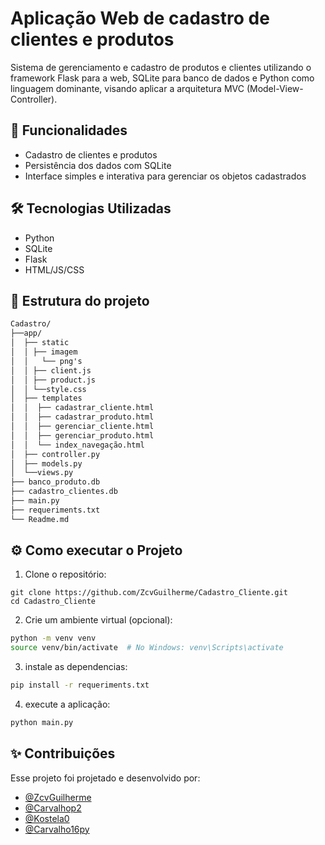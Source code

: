# Aplicação Web de cadastro de clientes e produtos

Sistema de gerenciamento e cadastro de produtos e clientes utilizando o framework Flask para a web, SQLite para banco de dados e Python como linguagem dominante, visando aplicar a arquitetura MVC (Model-View-Controller).

## 🚀 Funcionalidades 
- Cadastro de clientes e produtos
- Persistência dos dados com SQLite
- Interface simples e interativa para gerenciar os objetos cadastrados

## 🛠 Tecnologias Utilizadas
- Python
- SQLite
- Flask
- HTML/JS/CSS

## 📁 Estrutura do projeto

```markdown
Cadastro/
├──app/
│  ├── static
│  │ ├── imagem
│  │   └── png's
│  │ ├── client.js
│  │ ├── product.js
│  │ └──style.css
│  ├── templates
│  │  ├── cadastrar_cliente.html
│  │  ├── cadastrar_produto.html
│  │  ├── gerenciar_cliente.html
│  │  ├── gerenciar_produto.html
│  │  └── index_navegação.html
│  ├── controller.py
│  ├── models.py
│  └──views.py
├── banco_produto.db
├── cadastro_clientes.db
├── main.py
├── requeriments.txt
└── Readme.md
```

## ⚙️ Como executar o Projeto

1. Clone o repositório:
```
git clone https://github.com/ZcvGuilherme/Cadastro_Cliente.git
cd Cadastro_Cliente
```
2. Crie um ambiente virtual (opcional):
  ```bash
  python -m venv venv
  source venv/bin/activate  # No Windows: venv\Scripts\activate
  ```
3. instale as dependencias:
  ```bash
  pip install -r requeriments.txt
  ```
4. execute a aplicação:
  ```bash
  python main.py
  ```

## ✨ Contribuições
Esse projeto foi projetado e desenvolvido por:
- [@ZcvGuilherme](https://github.com/ZcvGuilherme)
- [@Carvalhop2](https://github.com/Carvalhop2)
- [@Kostela0](https://github.com/Kostela0)
- [@Carvalho16py](https://github.com/Carvalho16py)

